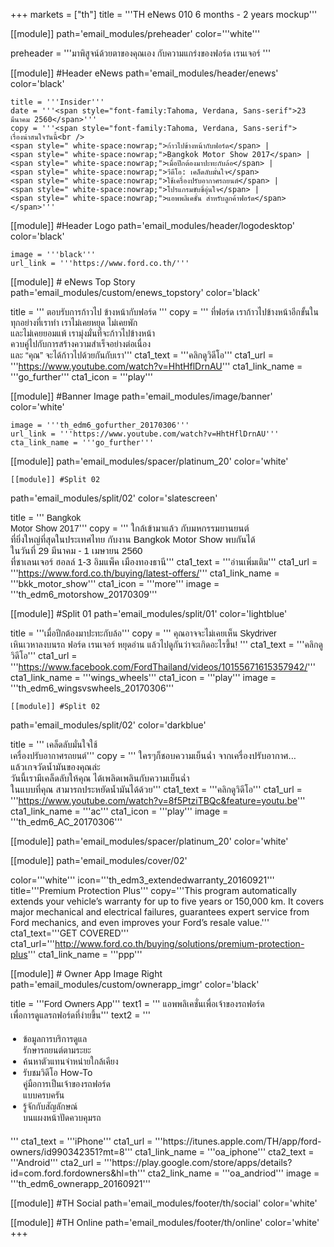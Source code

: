 +++
markets = ["th"]
title = '''TH eNews 010 6 months - 2 years mockup'''

[[module]]
path='email_modules/preheader'
color='''white'''

preheader = '''<span style="font-family:Tahoma, Verdana, Sans-serif">มาพิสูจน์ด้วยตาของคุณเอง กับความแกร่งของฟอร์ด เรนเจอร์ </span>'''

[[module]] #Header eNews
path='email_modules/header/enews'
color='black'

	title = '''Insider'''
	date = '''<span style="font-family:Tahoma, Verdana, Sans-serif">23 มีนาคม 2560</span>'''
	copy = '''<span style="font-family:Tahoma, Verdana, Sans-serif">
	เรื่องน่าสนใจวันนี้<br />
	<span style=" white-space:nowrap;">ก้าวไปข้างหน้ากับฟอร์ด</span> | 
	<span style=" white-space:nowrap;">Bangkok Motor Show 2017</span> | 
	<span style=" white-space:nowrap;">เมื่อปีกต้องมาปะทะกับล้อ</span> | 
	<span style=" white-space:nowrap;">วีดีโอ: เคล็ดลับมั่นใจ</span> 
	<span style=" white-space:nowrap;">ใช้เครื่องปรับอากาศรถยนต์</span> |
	<span style=" white-space:nowrap;">โปรแกรมขับขี่อุ่นใจ</span> | 
	<span style=" white-space:nowrap;">แอพพลิเคชั่น สำหรับลูกค้าฟอร์ด</span></span>'''

[[module]] #Header Logo
path='email_modules/header/logodesktop'
color='black'

	image = '''black'''
	url_link = '''https://www.ford.co.th/'''
 
[[module]] # eNews Top Story
path='email_modules/custom/enews_topstory'
color='black'

title = '''<span style="font-family:Tahoma, Verdana, Sans-serif">
<span style=" white-space:nowrap;">ตอบรับการก้าว</span>ไป
<span style=" white-space:nowrap;">ข้างหน้ากับฟอร์ด</span>
</span>'''
copy = '''<span style="font-family:Tahoma, Verdana, Sans-serif">
<span style=" white-space:nowrap;">ที่ฟอร์ด</span> 
<span style=" white-space:nowrap;">เราก้าวไปข้างหน้าอีกขั้น</span>ใน<span style=" white-space:nowrap;">ทุกอย่างที่เราทำ</span> 
<span style=" white-space:nowrap;">เราไม่เคยหยุด</span> 
<span style=" white-space:nowrap;">ไม่เคยพัก</span><br />
<span style=" white-space:nowrap;">และไม่เคยยอมแพ้</span>
<span style=" white-space:nowrap;">เรามุ่งมั่น</span>ที่<span style=" white-space:nowrap;">จะก้าวไปข้างหน้า</span><br /> 
<span style=" white-space:nowrap;">ควบคู่ไป</span>กับ<span style=" white-space:nowrap;">การสร้างความสำเร็จอย่างต่อเนื่อง</span><br />
<span style=" white-space:nowrap;">และ “คุณ” </span>
<span style=" white-space:nowrap;">จะได้ก้าวไปด้วยกันกับเรา</span></span>'''
cta1_text = '''<span style="font-family:Tahoma, Verdana, Sans-serif">คลิกดูวิดีโอ</span>'''
	cta1_url = '''https://www.youtube.com/watch?v=HhtHflDrnAU'''
	cta1_link_name = '''go_further'''
	cta1_icon = '''play'''

[[module]] #Banner Image
path='email_modules/image/banner'
color='white'

	image = '''th_edm6_gofurther_20170306'''
	url_link = '''https://www.youtube.com/watch?v=HhtHflDrnAU'''
	cta_link_name = '''go_further'''

[[module]]
path='email_modules/spacer/platinum_20'
color='white'

	[[module]] #Split 02
path='email_modules/split/02'
color='slatescreen'

title = '''<span style="font-family:Tahoma, Verdana, Sans-serif">
<span style=" white-space:nowrap;">Bangkok</span> <br />
<span style=" white-space:nowrap;">Motor Show 2017</span></span>'''
copy = '''<span style="font-family:Tahoma, Verdana, Sans-serif;font-size: 15px;">
<span style=" white-space:nowrap;">ใกล้เข้ามาแล้ว</span>
<span style=" white-space:nowrap;">กับมหกรรมยานยนต์</span><br/>
<span style=" white-space:nowrap;">ที่ยิ่งใหญ่ที่สุด</span>ใน<span style=" white-space:nowrap;">ประเทศไทย</span>
<span style=" white-space:nowrap;">กับงาน</span>
<span style=" white-space:nowrap;">Bangkok Motor Show</span>
<span style=" white-space:nowrap;">พบกันได้</span>
<span style=" white-space:nowrap;">ในวันที่ 29 มีนาคม - 1 เมษายน 2560</span><br>
<span style=" white-space:nowrap;">ที่ชาเลนเจอร์ ฮอลล์ 1-3</span>
<span style=" white-space:nowrap;">อิมแพ็ค เมืองทองธานี</span></span>'''
cta1_text = '''<span style="font-family:Tahoma, Verdana, Sans-serif">อ่านเพิ่มเติม</span>'''
	cta1_url = '''https://www.ford.co.th/buying/latest-offers/'''
	cta1_link_name = '''bkk_motor_show'''
	cta1_icon = '''more'''
	image = '''th_edm6_motorshow_20170309'''

[[module]] #Split 01
path='email_modules/split/01'
color='lightblue'

title = '''<span style="font-family:Tahoma, Verdana, Sans-serif">เมื่อปีกต้องมาปะทะกับล้อ</span>'''
copy = '''<span style="font-family:Tahoma, Verdana, Sans-serif">
<span style=" white-space:nowrap;">คุณอาจจะไม่เคยเห็น</span> 
<span style=" white-space:nowrap;">Skydriver</span> 
<span style=" white-space:nowrap;">เหินเวหาลงบนรถ</span>
<span style=" white-space:nowrap;">ฟอร์ด เรนเจอร์</span>
<span style=" white-space:nowrap;">หยุดอ่าน</span>
<span style=" white-space:nowrap;">แล้วไปดูกันว่า</span>จะ<span style=" white-space:nowrap;">เกิดอะไรขึ้น!</span></span> '''
cta1_text = '''<span style="font-family:Tahoma, Verdana, Sans-serif">คลิกดูวิดีโอ</span>'''
	cta1_url = '''https://www.facebook.com/FordThailand/videos/10155671615357942/'''
	cta1_link_name = '''wings_wheels'''
	cta1_icon = '''play'''
	image = '''th_edm6_wingsvswheels_20170306'''

	[[module]] #Split 02
path='email_modules/split/02'
color='darkblue'

title = '''<span style="font-family:Tahoma, Verdana, Sans-serif">
<span style=" white-space:nowrap;">เคล็ดลับมั่นใจใช้</span><br />
<span style=" white-space:nowrap;">เครื่องปรับอากาศรถยนต์</span></span>'''
copy = '''<span style="font-family:Tahoma, Verdana, Sans-serif; font-size: 15px;">
<span style=" white-space:nowrap;">ใครๆก็ชอบความเย็นฉ่ำ</span>
<span style=" white-space:nowrap;">จากเครื่องปรับอากาศ...</span>
<span style=" white-space:nowrap;">แล้วเกจวัดน้ำมันของคุณล่ะ</span><br/>
<span style=" white-space:nowrap;">วันนี้เรามีเคล็ดลับให้คุณ</span>
<span style=" white-space:nowrap;">ได้เพลิดเพลินกับความเย็นฉ่ำ</span><br/>
<span style=" white-space:nowrap;">ในแบบที่คุณ</span>
<span style=" white-space:nowrap;">สามารถประหยัดน้ำมันได้ด้วย</span></span>'''
cta1_text = '''<span style="font-family:Tahoma, Verdana, Sans-serif">คลิกดูวิดีโอ</span>'''
	cta1_url = '''https://www.youtube.com/watch?v=8f5PtziTBQc&feature=youtu.be'''
	cta1_link_name = '''ac'''
	cta1_icon = '''play'''
	image = '''th_edm6_AC_20170306'''

[[module]]
path='email_modules/spacer/platinum_20'
color='white'

[[module]]
path='email_modules/cover/02'

color='''white'''
icon='''th_edm3_extendedwarranty_20160921'''
title='''Premium Protection Plus'''
copy='''This program automatically extends your vehicle’s warranty for up to five years or 150,000 km. It covers major mechanical and electrical failures, guarantees expert service from Ford mechanics, and even improves your Ford’s resale value.'''
cta1_text='''GET COVERED'''
cta1_url='''http://www.ford.co.th/buying/solutions/premium-protection-plus'''
cta1_link_name = '''ppp'''

[[module]] # Owner App Image Right
path='email_modules/custom/ownerapp_imgr'
color='black'

title = '''<span style="font-family:Tahoma, Verdana, Sans-serif">Ford Owners App</span>'''
text1 = '''<span style="font-family:Tahoma, Verdana, Sans-serif">
<span style=" white-space:nowrap;">แอพพลิเคชั่นเพื่อเจ้าของรถฟอร์ด</span><br> 
<span style=" white-space:nowrap;">เพื่อการดูแลรถฟอร์ดที่ง่ายขึ้น</span></span>'''
text2 = '''<span style="font-family:Tahoma, Verdana, Sans-serif; font-Size: 14px">
<ul style="margin: 20px; padding: 0;">
<li><span style=" white-space:nowrap;">ข้อมูลการบริการดูแล<br>รักษารถยนต์ตามระยะ</span></li>
<li><span style=" white-space:nowrap;">ค้นหาตัวแทนจำหน่ายใกล้เคียง</span></li>
<li><span style=" white-space:nowrap;">รับชมวิดีโอ How-To <br>คู่มือการเป็นเจ้าของรถฟอร์ด<br>แบบครบครัน</span></li>
<li><span style=" white-space:nowrap;">รู้จักกับสัญลักษณ์<br>บนแผงหน้าปัดควบคุมรถ</span></li>
</ul>
</span>'''
	cta1_text = '''iPhone'''
	cta1_url = '''https://itunes.apple.com/TH/app/ford-owners/id990342351?mt=8'''
	cta1_link_name = '''oa_iphone'''
	cta2_text = '''Android'''
	cta2_url = '''https://play.google.com/store/apps/details?id=com.ford.fordowners&hl=th'''
	cta2_link_name = '''oa_andriod'''
	image = '''th_edm6_ownerapp_20160921'''


[[module]] #TH Social
path='email_modules/footer/th/social'
color='white'

[[module]] #TH Online
path='email_modules/footer/th/online'
color='white'
+++